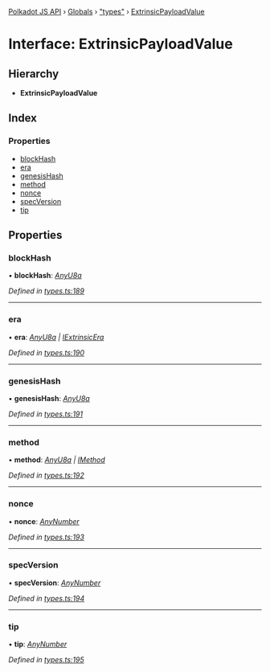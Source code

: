 [Polkadot JS API](../README.md) › [Globals](../globals.md) › ["types"](../modules/_types_.md) › [ExtrinsicPayloadValue](_types_.extrinsicpayloadvalue.md)

# Interface: ExtrinsicPayloadValue

## Hierarchy

* **ExtrinsicPayloadValue**

## Index

### Properties

* [blockHash](_types_.extrinsicpayloadvalue.md#blockhash)
* [era](_types_.extrinsicpayloadvalue.md#era)
* [genesisHash](_types_.extrinsicpayloadvalue.md#genesishash)
* [method](_types_.extrinsicpayloadvalue.md#method)
* [nonce](_types_.extrinsicpayloadvalue.md#nonce)
* [specVersion](_types_.extrinsicpayloadvalue.md#specversion)
* [tip](_types_.extrinsicpayloadvalue.md#tip)

## Properties

###  blockHash

• **blockHash**: *[AnyU8a](../modules/_types_.md#anyu8a)*

*Defined in [types.ts:189](https://github.com/polkadot-js/api/blob/7f39c573ce/packages/types/src/types.ts#L189)*

___

###  era

• **era**: *[AnyU8a](../modules/_types_.md#anyu8a) | [IExtrinsicEra](_types_.iextrinsicera.md)*

*Defined in [types.ts:190](https://github.com/polkadot-js/api/blob/7f39c573ce/packages/types/src/types.ts#L190)*

___

###  genesisHash

• **genesisHash**: *[AnyU8a](../modules/_types_.md#anyu8a)*

*Defined in [types.ts:191](https://github.com/polkadot-js/api/blob/7f39c573ce/packages/types/src/types.ts#L191)*

___

###  method

• **method**: *[AnyU8a](../modules/_types_.md#anyu8a) | [IMethod](_types_.imethod.md)*

*Defined in [types.ts:192](https://github.com/polkadot-js/api/blob/7f39c573ce/packages/types/src/types.ts#L192)*

___

###  nonce

• **nonce**: *[AnyNumber](../modules/_types_.md#anynumber)*

*Defined in [types.ts:193](https://github.com/polkadot-js/api/blob/7f39c573ce/packages/types/src/types.ts#L193)*

___

###  specVersion

• **specVersion**: *[AnyNumber](../modules/_types_.md#anynumber)*

*Defined in [types.ts:194](https://github.com/polkadot-js/api/blob/7f39c573ce/packages/types/src/types.ts#L194)*

___

###  tip

• **tip**: *[AnyNumber](../modules/_types_.md#anynumber)*

*Defined in [types.ts:195](https://github.com/polkadot-js/api/blob/7f39c573ce/packages/types/src/types.ts#L195)*
